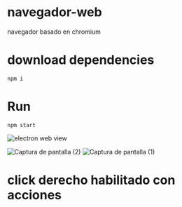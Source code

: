 # navegador-web
navegador basado en chromium

# download dependencies
``npm i ``


# Run 
``npm start``

![electron web view](https://user-images.githubusercontent.com/84945650/167776504-6e7f5626-8aee-4189-aaff-b06cdd9b63a5.png)

![Captura de pantalla (2)](https://user-images.githubusercontent.com/84945650/167776581-998cb440-1c5d-4bba-81ab-e93ead55b890.png)
![Captura de pantalla (1)](https://user-images.githubusercontent.com/84945650/167776599-f04fc343-7d31-42b9-8d50-9680b8073b0e.png)


# click derecho habilitado con acciones
